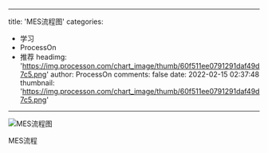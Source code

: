 
---
title: 'MES流程图'
categories: 
 - 学习
 - ProcessOn
 - 推荐
headimg: 'https://img.processon.com/chart_image/thumb/60f511ee0791291daf49d7c5.png'
author: ProcessOn
comments: false
date: 2022-02-15 02:37:48
thumbnail: 'https://img.processon.com/chart_image/thumb/60f511ee0791291daf49d7c5.png'
---

<div>   
<img class="thumb" alt="MES流程图" src="https://img.processon.com/chart_image/thumb/60f511ee0791291daf49d7c5.png" referrerpolicy="no-referrer">
<p>MES流程</p>  
</div>
            